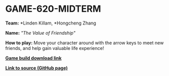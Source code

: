 # GAME-620-MIDTERM

**Team:**
*Linden Killam, 
*Hongcheng Zhang

**Name:**
_"The Value of Friendship"_

**How to play:** 
Move your character around with the arrow keys to meet new friends, and help gain valuable life experience!

[**Game build download link**](https://drive.google.com/drive/folders/1TO_rfPhTjZrvcFfB_lj6SD6vCLCwTERT?usp=sharing) 

[**Link to source (GitHub page)**](https://github.com/Zhang-Ale/GAME-620-MIDTERM/tree/main/) 
